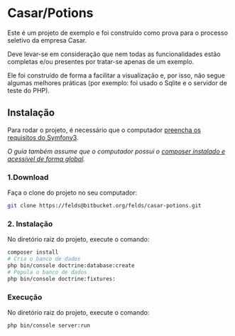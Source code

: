 # Casar/Potions<br>

Este é um projeto de exemplo e foi construído como prova para o processo seletivo da empresa Casar.

Deve levar-se em consideração que nem todas as funcionalidades estão completas e/ou presentes por tratar-se apenas de um exemplo.

Ele foi construído de forma a facilitar a visualização e, por isso, não segue algumas melhores práticas (por exemplo: foi usado o Sqlite e o servidor de teste do PHP).



## Instalação

Para rodar o projeto, é necessário que o computador [preencha os requisitos do Symfony3][requirements].

*O guia também assume que o computador possui o [composer instalado e acessível de forma global][composer-installation].*


### 1.Download

Faça o clone do projeto no seu computador:

```sh
git clone https://felds@bitbucket.org/felds/casar-potions.git
```


### 2. Instalação

No diretório raiz do projeto, execute o comando:

```sh
composer install
# Cria o banco de dados
php bin/console doctrine:database:create
# Popula o banco de dados
php bin/console doctrine:fixtures:
```

### Execução

No diretório raiz do projeto, execute o comando:

```sh
php bin/console server:run
```



[requirements]: http://symfony.com/doc/current/reference/requirements.html "Requerimentos do Symfony 3"
[composer-installation]: https://getcomposer.org/doc/00-intro.md#globally "Como instalar o composer de forma global"

